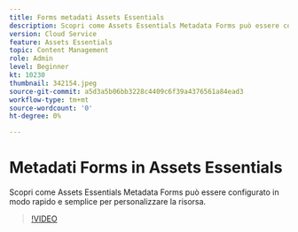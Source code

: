 ```yaml
---
title: Forms metadati Assets Essentials
description: Scopri come Assets Essentials Metadata Forms può essere configurato in modo rapido e semplice per adattare i metadati delle risorse.
version: Cloud Service
feature: Assets Essentials
topic: Content Management
role: Admin
level: Beginner
kt: 10230
thumbnail: 342154.jpeg
source-git-commit: a5d3a5b06bb3228c4409c6f39a4376561a84ead3
workflow-type: tm+mt
source-wordcount: '0'
ht-degree: 0%

---
```



# Metadati Forms in Assets Essentials

Scopri come Assets Essentials Metadata Forms può essere configurato in modo rapido e semplice per personalizzare la risorsa.

>[!VIDEO](https://video.tv.adobe.com/v/342154/?quality=12&learn=on)
